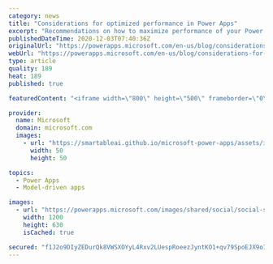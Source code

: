 ```yaml
---
category: news
title: "Considerations for optimized performance in Power Apps"
excerpt: "Recommendations on how to maximize performance of your Power Apps "
publishedDateTime: 2020-12-03T07:40:36Z
originalUrl: "https://powerapps.microsoft.com/en-us/blog/considerations-for-optimized-performance-in-power-apps/"
webUrl: "https://powerapps.microsoft.com/en-us/blog/considerations-for-optimized-performance-in-power-apps/"
type: article
quality: 189
heat: 189
published: true

featuredContent: "<iframe width=\"800\" height=\"500\" frameborder=\"0\" src=\"https://www.youtube.com/embed/jcKoqC9Vfmo\" allow=\"accelerometer; autoplay; encrypted-media; gyroscope; picture-in-picture\" allowfullscreen></iframe>"

provider:
  name: Microsoft
  domain: microsoft.com
  images:
    - url: "https://smartableai.github.io/microsoft-power-apps/assets/images/organizations/microsoft.com-50x50.jpg"
      width: 50
      height: 50

topics:
  - Power Apps
  - Model-driven apps

images:
  - url: "https://powerapps.microsoft.com/images/shared/social/social-share-post-ignite.png"
    width: 1200
    height: 630
    isCached: true

secured: "f1J2o9DIyZEDurQk8VWSXOYyL4Rxv2LUespRoeezJyntKO1+qv79SpoEJX9o7Av0ZXPFUtNU2wFraaG6AafpJ1MmshFWXpMAWr5V0504fd4XbR4vGpaN/c469k8lN/YETHgto50EjkuF7T+SrbVQ+/skcBpezgxIy9kI1vnsA1lbgOFs07X3w5mGquc0qeQfH7EJPLDweY3Bke7d9AB/fSZGlDwYo1fCDYha5seGvq6OakR91FTM2AH6XQ0RNWwJgkF5CG3z/BZ2Zd+2KoRbLWJC3HQepNi67x2rw9xNnS6XJ8IJmuJXeVlA3se7RhU+k3s/3Z4m3m7es7z2n97z++q7SdkxczzyNnP/8ZtN5OwBJesiswiZT1iknDKNw1wDotc4LBY8INL6HZLIKF+YIxrDhXdCKGmWgFdcv39uhX/HAUaucFdCLM/xBpstqhm9ngs2T3XBEy6D6DQw7wczPQ==;oCr3fmo+hMtKain9pyCrJg=="
---
```


